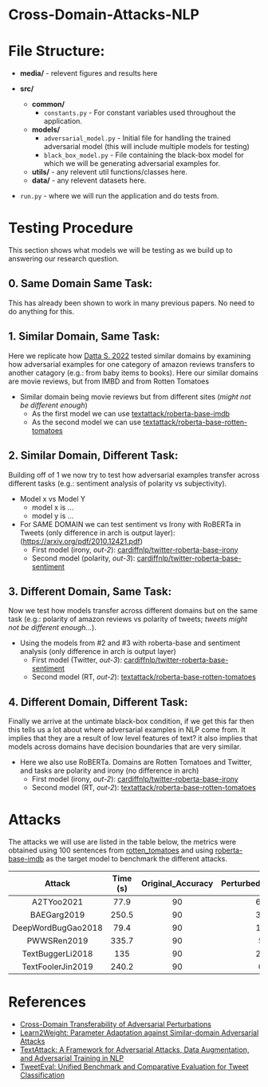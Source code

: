 # Cross-Domain-Attacks-NLP

# File Structure:

* **media/** - relevent figures and results here
* **src/**
  * **common/**
    * `constants.py` - For constant variables used throughout the application.
  * **models/**
    * `adversarial_model.py` - Initial file for handling the trained adversarial model (this will include multiple models for testing)
    * `black_box_model.py` - File containing the black-box model for which we will be generating adversarial examples for.
  * **utils/** - any relevent util functions/classes here.
  * **data/** - any relevent datasets here.


* `run.py` - where we will run the application and do tests from.


# Testing Procedure
This section shows what models we will be testing as we build up to answering our research question.
## 0. Same Domain Same Task:
This has already been shown to work in many previous papers. No need to do anything for this.

## 1. Similar Domain, Same Task:
Here we replicate how [Datta S. 2022](https://arxiv.org/abs/2205.07315) tested similar domains by examining how adversarial examples for one category of amazon reviews transfers to another catagory (e.g.: from baby items to books). Here our similar domains are movie reviews, but from IMBD and from Rotten Tomatoes
* Similar domain being movie reviews but from different sites (*might not be different enough*)
  * As the first model we can use [textattack/roberta-base-imdb](https://huggingface.co/textattack/roberta-base-imdb)
  * As the second model we can use [textattack/roberta-base-rotten-tomatoes](https://huggingface.co/textattack/roberta-base-rotten-tomatoes)

## 2. Similar Domain, Different Task:
Building off of 1 we now try to test how adversarial examples transfer across different tasks (e.g.: sentiment analysis of polarity vs subjectivity).
* Model x vs Model Y
  * model x is ...
  * model y is ...
* For SAME DOMAIN we can test sentiment vs Irony with RoBERTa in Tweets (only difference in arch is output layer): (https://arxiv.org/pdf/2010.12421.pdf)
  * First model (irony, *out-2*): [cardiffnlp/twitter-roberta-base-irony](https://huggingface.co/cardiffnlp/twitter-roberta-base-irony)
  * Second model (polarity, *out-3*): [cardiffnlp/twitter-roberta-base-sentiment](https://huggingface.co/cardiffnlp/twitter-roberta-base-sentiment)

## 3. Different Domain, Same Task:
Now we test how models transfer across different domains but on the same task (e.g.: polarity of amazon reviews vs polarity of tweets; *tweets might not be different enough...*).
* Using the models from #2 and #3 with roberta-base and sentiment analysis (only difference in arch is output layer)
  * First model (Twitter, *out-3*): [cardiffnlp/twitter-roberta-base-sentiment](https://huggingface.co/cardiffnlp/twitter-roberta-base-sentiment)
  * Second model (RT, *out-2*): [textattack/roberta-base-rotten-tomatoes](https://huggingface.co/textattack/roberta-base-rotten-tomatoes)

## 4. Different Domain, Different Task:
Finally we arrive at the untimate black-box condition, if we get this far then this tells us a lot about where adversarial examples in NLP come from. It implies that they are a result of low level features of text? it also implies that models across domains have decision boundaries that are very similar.
* Here we also use RoBERTa. Domains are Rotten Tomatoes and Twitter, and tasks are polarity and irony (no difference in arch)
  * First model (irony, *out-2*): [cardiffnlp/twitter-roberta-base-irony](https://huggingface.co/cardiffnlp/twitter-roberta-base-irony)
  * Second model (RT, *out-2*): [textattack/roberta-base-rotten-tomatoes](https://huggingface.co/textattack/roberta-base-rotten-tomatoes)
  
# Attacks
The attacks we will use are listed in the table below, the metrics were obtained using 100 sentences from [rotten_tomatoes](https://huggingface.co/datasets/rotten_tomatoes) and using [roberta-base-imdb](https://huggingface.co/textattack/roberta-base-imdb) as the target model to benchmark the different attacks.

|     **Attack**     | **Time (s)** | **Original_Accuracy** | **Perturbed_accuracy** |
|:------------------:|:------------:|:---------------------:|:----------------------:|
|     A2TYoo2021     |     77.9     |           90          |           66           |
|     BAEGarg2019    |     250.5    |           90          |           34           |
| DeepWordBugGao2018 |     79.4     |           90          |           11           |
|     PWWSRen2019    |     335.7    |           90          |            5           |
|  TextBuggerLi2018  |      135     |           90          |           27           |
|  TextFoolerJin2019 |     240.2    |           90          |            0           |

# References
- [Cross-Domain Transferability of Adversarial Perturbations](https://arxiv.org/abs/1905.11736)
- [Learn2Weight: Parameter Adaptation against Similar-domain Adversarial Attacks](https://arxiv.org/abs/2205.07315)
- [TextAttack: A Framework for Adversarial Attacks, Data Augmentation, and Adversarial Training in NLP](https://arxiv.org/abs/2005.05909)
- [TweetEval: Unified Benchmark and Comparative Evaluation for Tweet Classification](https://arxiv.org/abs/2010.12421)
